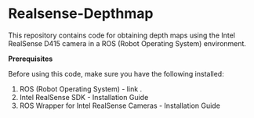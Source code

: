 # Realsense-Depthmap
[//]: <> (Get depth map using realsense D415 camera)
This repository contains code for obtaining depth maps using the Intel RealSense D415 camera in a ROS (Robot Operating System) environment.

**Prerequisites**

Before using this code, make sure you have the following installed:

<ol>
  <li>ROS (Robot Operating System) - <a Installation Guide =https://wiki.ros.org/Installation>link</a> .</li>
  <li>Intel RealSense SDK - Installation Guide</li>
  <li>ROS Wrapper for Intel RealSense Cameras - Installation Guide</li>
</ol>



